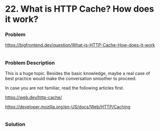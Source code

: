 # 22. What is HTTP Cache? How does it work?

### Problem

https://bigfrontend.dev/question/What-is-HTTP-Cache-How-does-it-work

#

### Problem Description

This is a huge topic. Besides the basic knowledge, maybe a real case of best practice would make the conversation smoother to proceed.

In case you are not familiar, read the following articles first.

https://web.dev/http-cache/

https://developer.mozilla.org/en-US/docs/Web/HTTP/Caching

#

### Solution
